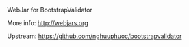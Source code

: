 WebJar for BootstrapValidator

More info: http://webjars.org

Upstream: https://github.com/nghuuphuoc/bootstrapvalidator
